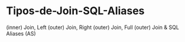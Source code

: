 # Tipos-de-Join-SQL-Aliases
(inner) Join, Left (outer) Join, Right (outer) Join, Full (outer) Join &amp; SQL Aliases (AS) 
